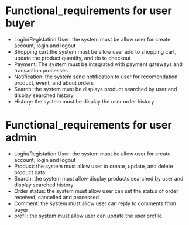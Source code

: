 # Functional_requirements for user buyer
- Login/Registation User: the system must be allow user for create account, login and logout
- Shopping cart:the system must be allow user add to shopping cart, update the product quantity, and do to checkout
- Payment: The system must be integrated with payment gateways and transaction processes
- Notification: the system send notification to user for recomendation product, event, and about orders
- Search: the system must be displays product searched by user and display searched history
- History: the system must be display the user order history

# Functional_requirements for user admin
- Login/Registation User: the system must be allow user for create account, login and logout
- Product: the system must allow user to create, update, and delete product data
- Search: the system must allow display products searched by user and display searched history
- Order status: the system must allow user can set the status of order received, cancelled and processed
- Comment: the system must allow user can reply to comments from buyer
- profil: the system must allow user can update the user profile.